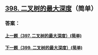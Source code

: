 ## [398. 二叉树的最大深度](https://leetcode-cn.com/problems/merge-two-sorted-lists/)（简单）





### 答案：



#### [上一题（397. 二叉树的最大深度）(简单)](https://github.com/sdwwld/leetCode/blob/master/src/main/java/com/wld/java/leetcode/leetCode0397.md)

#### [下一题（399. 二叉树的最大深度）(简单)](https://github.com/sdwwld/leetCode/blob/master/src/main/java/com/wld/java/leetcode/leetCode0399.md)